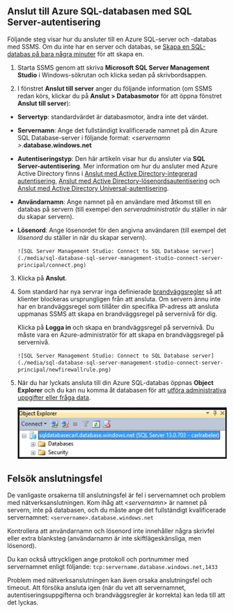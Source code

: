 

## Anslut till Azure SQL-databasen med SQL Server-autentisering

Följande steg visar hur du ansluter till en Azure SQL-server och -databas med SSMS. Om du inte har en server och databas, se [Skapa en SQL-databas på bara några minuter](../articles/sql-database/sql-database-get-started.md) för att skapa en.


1. Starta SSMS genom att skriva **Microsoft SQL Server Management Studio** i Windows-sökrutan och klicka sedan på skrivbordsappen.

2. I fönstret **Anslut till server** anger du följande information (om SSMS redan körs, klickar du på **Anslut > Databasmotor** för att öppna fönstret **Anslut till server**):

 - **Servertyp**: standardvärdet är databasmotor, ändra inte det värdet.
 - **Servernamn**: Ange det fullständigt kvalificerade namnet på din Azure SQL Database-server i följande format: *&lt;servernamn >*.**database.windows.net**
 - **Autentiseringstyp**: Den här artikeln visar hur du ansluter via **SQL Server-autentisering**. Mer information om hur du ansluter med Azure Active Directory finns i [Anslut med Active Directory-integrerad autentisering](../articles/sql-database/sql-database-aad-authentication.md#connect-using-active-directory-integrated-authentication), [Anslut med Active Directory-lösenordsautentisering](../articles/sql-database/sql-database-aad-authentication.md#connect-using-active-directory-password-authentication) och [Anslut med Active Directory Universal-autentisering](../articles/sql-database/sql-database-ssms-mfa-authentication.md).
 - **Användarnamn**: Ange namnet på en användare med åtkomst till en databas på servern (till exempel den *serveradministratör* du ställer in när du skapar servern). 
 - **Lösenord**: Ange lösenordet för den angivna användaren (till exempel det *lösenord* du ställer in när du skapar servern).
   
       ![SQL Server Management Studio: Connect to SQL Database server](./media/sql-database-sql-server-management-studio-connect-server-principal/connect.png)

3. Klicka på **Anslut**.
 
4. Som standard har nya servrar inga definierade [brandväggsregler](../articles/sql-database/sql-database-firewall-configure.md) så att klienter blockeras ursprungligen från att ansluta. Om servern ännu inte har en brandväggsregel som tillåter din specifika IP-adress att ansluta uppmanas SSMS att skapa en brandväggsregel på servernivå för dig.

    Klicka på **Logga in** och skapa en brandväggsregel på servernivå. Du måste vara en Azure-administratör för att skapa en brandväggsregel på servernivå.
 
       ![SQL Server Management Studio: Connect to SQL Database server](./media/sql-database-sql-server-management-studio-connect-server-principal/newfirewallrule.png)
 

5. När du har lyckats ansluta till din Azure SQL-databas öppnas **Object Explorer** och du kan nu komma åt databasen för att [utföra administrativa uppgifter eller fråga data](../articles/sql-database/sql-database-manage-azure-ssms.md).
 
     ![ny brandvägg på servernivå](./media/sql-database-sql-server-management-studio-connect-server-principal/connect-server-principal-5.png)
 
     
## Felsök anslutningsfel

De vanligaste orsakerna till anslutningsfel är fel i servernamnet och problem med nätverksanslutningen. Kom ihåg att <*servernamn*> är namnet på servern, inte på databasen, och du måste ange det fullständigt kvalificerade servernamnet: `<servername>.database.windows.net`

Kontrollera att användarnamn och lösenord inte innehåller några skrivfel eller extra blanksteg (användarnamn är inte skiftlägeskänsliga, men lösenord). 

Du kan också uttryckligen ange protokoll och portnummer med servernamnet enligt följande: `tcp:servername.database.windows.net,1433`

Problem med nätverksanslutningen kan även orsaka anslutningsfel och timeout. Att försöka ansluta igen (när du vet att servernamnet, autentiseringsuppgifterna och brandväggsregler är korrekta) kan leda till att det lyckas.





<!--HONumber=Sep16_HO3-->


